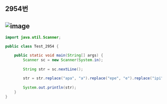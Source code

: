 ## 2954번
![image](https://user-images.githubusercontent.com/70584146/150790597-abee7363-83a9-4315-b815-86d3dde41e51.png)
---
```java
import java.util.Scanner;

public class Test_2954 {

	public static void main(String[] args) {
		Scanner sc = new Scanner(System.in);
		
		String str = sc.nextLine();
		
		str = str.replace("apa", "a").replace("epe", "e").replace("ipi", "i").replace("opo", "o").replace("upu", "u");
		
		System.out.println(str);
	}
}
```

